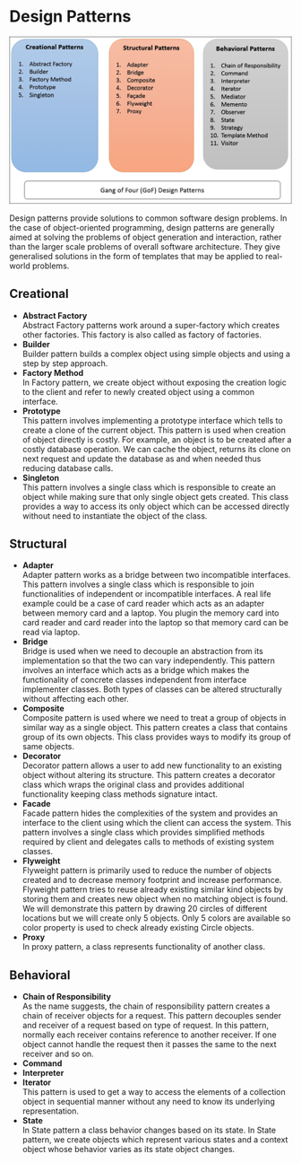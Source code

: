 # Design Patterns

![Image](images/gof.jpg)


Design patterns provide solutions to common software design problems. 
In the case of object-oriented programming, design patterns are generally aimed at solving the problems of object generation and interaction, 
rather than the larger scale problems of overall software architecture. 
They give generalised solutions in the form of templates that may be applied to real-world problems.

## Creational

- **Abstract Factory**<br/>
    Abstract Factory patterns work around a super-factory which creates other factories. 
    This factory is also called as factory of factories.
- **Builder**<br/>
    Builder pattern builds a complex object using simple objects and using a step by step approach.
- **Factory Method**<br/>
    In Factory pattern, we create object without exposing the creation logic to the client and refer to 
    newly created object using a common interface.
- **Prototype**<br/>
    This pattern involves implementing a prototype interface which tells to create a clone of the current object. 
    This pattern is used when creation of object directly is costly. 
    For example, an object is to be created after a costly database operation. 
    We can cache the object, returns its clone on next request and update the database as and when needed thus reducing database calls.
- **Singleton**<br/>
    This pattern involves a single class which is responsible to create an object while making sure that only single object gets created. 
    This class provides a way to access its only object which can be accessed directly without need to instantiate the object of the class.

## Structural

- **Adapter**<br/>
    Adapter pattern works as a bridge between two incompatible interfaces.
    This pattern involves a single class which is responsible to join functionalities of independent or incompatible interfaces.
    A real life example could be a case of card reader which acts as an adapter between memory card and a laptop. 
    You plugin the memory card into card reader and card reader into the laptop so that memory card can be read via laptop.
- **Bridge**<br/>
    Bridge is used when we need to decouple an abstraction from its implementation so that the two can vary independently.
    This pattern involves an interface which acts as a bridge which makes the functionality of concrete classes independent from interface implementer classes. 
    Both types of classes can be altered structurally without affecting each other.
- **Composite**<br/>
    Composite pattern is used where we need to treat a group of objects in similar way as a single object.
    This pattern creates a class that contains group of its own objects. 
    This class provides ways to modify its group of same objects.
- **Decorator**<br/>
    Decorator pattern allows a user to add new functionality to an existing object without altering its structure.
    This pattern creates a decorator class which wraps the original class and 
    provides additional functionality keeping class methods signature intact.
- **Facade**<br/>
    Facade pattern hides the complexities of the system and provides an interface to the client using which the client can access the system.
    This pattern involves a single class which provides simplified methods required by client and delegates calls to methods of existing system classes.
- **Flyweight**<br/>
    Flyweight pattern is primarily used to reduce the number of objects created and to decrease memory footprint and increase performance.
    Flyweight pattern tries to reuse already existing similar kind objects by storing them and creates new object 
    when no matching object is found. 
    We will demonstrate this pattern by drawing 20 circles of different locations but we will create only 5 objects. 
    Only 5 colors are available so color property is used to check already existing Circle objects.
- **Proxy**<br/>
    In proxy pattern, a class represents functionality of another class.


## Behavioral
- **Chain of Responsibility**<br/>
    As the name suggests, the chain of responsibility pattern creates a chain of receiver objects for a request. 
    This pattern decouples sender and receiver of a request based on type of request.
    In this pattern, normally each receiver contains reference to another receiver. 
    If one object cannot handle the request then it passes the same to the next receiver and so on.
- **Command**<br/>
- **Interpreter**<br/>
- **Iterator**<br/>
    This pattern is used to get a way to access the elements of a collection object in sequential manner without 
    any need to know its underlying representation.
- **State**<br/>
    In State pattern a class behavior changes based on its state.
    In State pattern, we create objects which represent various states and a context object whose behavior varies as its state object changes.

